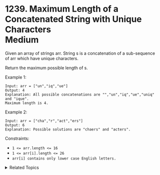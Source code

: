# 1239. Maximum Length of a Concatenated String with Unique Characters<br> Medium

Given an array of strings arr. String s is a concatenation of a sub-sequence of arr which have unique characters.

Return the maximum possible length of s.

Example 1:

```
Input: arr = ["un","iq","ue"]
Output: 4
Explanation: All possible concatenations are "","un","iq","ue","uniq" and "ique".
Maximum length is 4.
```

Example 2:

```
Input: arr = ["cha","r","act","ers"]
Output: 6
Explanation: Possible solutions are "chaers" and "acters".
```

Constraints:

- `1 <= arr.length <= 16`
- `1 <= arr[i].length <= 26`
- `arr[i] contains only lower case English letters.`

<details>

<summary> Related Topics </summary>

-   `Backtrack`

</details>
